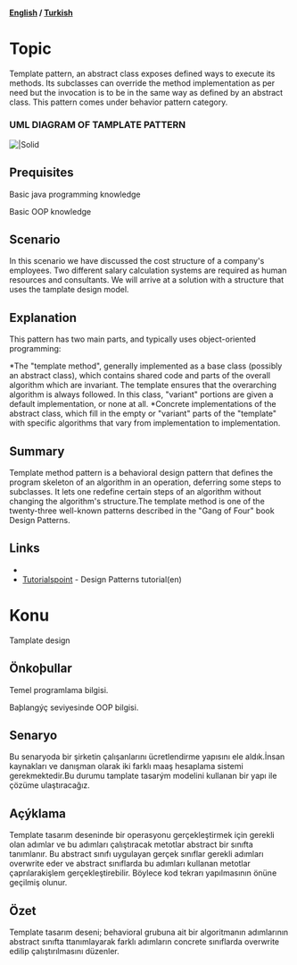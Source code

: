 #### [English](#topic) / [Turkish](#konu)

# Topic

Template pattern, an abstract class exposes defined ways to execute its methods. Its subclasses can override the method implementation as per need but the invocation is to be in the same way as defined by an abstract class. This pattern comes under behavior pattern category.

### UML DIAGRAM OF TAMPLATE PATTERN
![|Solid](https://raw.githubusercontent.com/incubationhub/jee.oop/master/com.ihub.jee.oop/dp/behavioral/template/images/Template.PNG)

## Prequisites

Basic java programming knowledge

Basic OOP knowledge


## Scenario
    
In this scenario we have discussed the cost structure of a company's employees. Two different salary calculation systems are required as human resources and consultants. We will arrive at a solution with a structure that uses the tamplate design model.


## Explanation

This pattern has two main parts, and typically uses object-oriented programming:

*The "template method", generally implemented as a base class (possibly an abstract class), which contains shared code and parts of the overall algorithm which are invariant. The template ensures that the overarching algorithm is always followed. In this class, "variant" portions are given a default implementation, or none at all.
*Concrete implementations of the abstract class, which fill in the empty or "variant" parts of the "template" with specific algorithms that vary from implementation to implementation.

## Summary

Template method pattern is a behavioral design pattern that defines the program skeleton of an algorithm in an operation, deferring some steps to subclasses. It lets one redefine certain steps of an algorithm without changing the algorithm's structure.The template method is one of the twenty-three well-known patterns described in the "Gang of Four" book Design Patterns.
## Links

*
* [Tutorialspoint](https://www.tutorialspoint.com/design_pattern/factory_pattern.htm) - Design Patterns tutorial(en)


# Konu
Tamplate design

## Önkoþullar
Temel programlama bilgisi.

Baþlangýç seviyesinde OOP bilgisi.

## Senaryo

Bu senaryoda bir şirketin çalışanlarını ücretlendirme yapısını ele aldık.İnsan kaynakları ve danışman olarak iki farklı maaş hesaplama sistemi gerekmektedir.Bu durumu tamplate tasarým modelini kullanan bir yapı ile çözüme ulaştıracağız.

## Açýklama

Template tasarım deseninde bir operasyonu gerçekleştirmek için gerekli olan adımlar ve bu adımları çalıştıracak metotlar abstract bir sınıfta tanımlanır. Bu abstract sınıfı uygulayan gerçek sınıflar gerekli adımları overwrite eder ve abstract sınıflarda bu adımları kullanan metotlar çaprılarakişlem gerçekleştirebilir. Böylece kod tekrarı yapılmasının önüne geçilmiş olunur.

## Özet

Template tasarım deseni; behavioral grubuna ait bir algoritmanın adımlarının abstract sınıfta ttanımlayarak farklı adımların concrete sınıflarda overwrite edilip çalıştırılmasını düzenler.
